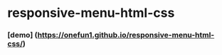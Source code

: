 # responsive-menu-html-css


### [demo] (https://onefun1.github.io/responsive-menu-html-css/)
###  
